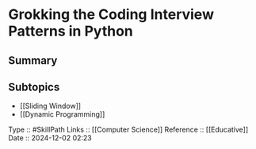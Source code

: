 # Grokking the Coding Interview Patterns in Python

## Summary

## Subtopics

- [[Sliding Window]]
- [[Dynamic Programming]]

Type :: #SkillPath
Links :: [[Computer Science]] 
Reference :: [[Educative]]
Date ::  2024-12-02 02:23